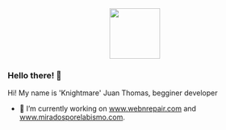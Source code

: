 <div id="header" align="center">
  <img src="https://media.giphy.com/media/M9gbBd9nbDrOTu1Mqx/giphy.gif" width="100"/>
</div>

### Hello there! 👋

Hi! My name is 'Knightmare' Juan Thomas, begginer developer

- 🔭 I’m currently working on www.webnrepair.com and www.miradosporelabismo.com.

